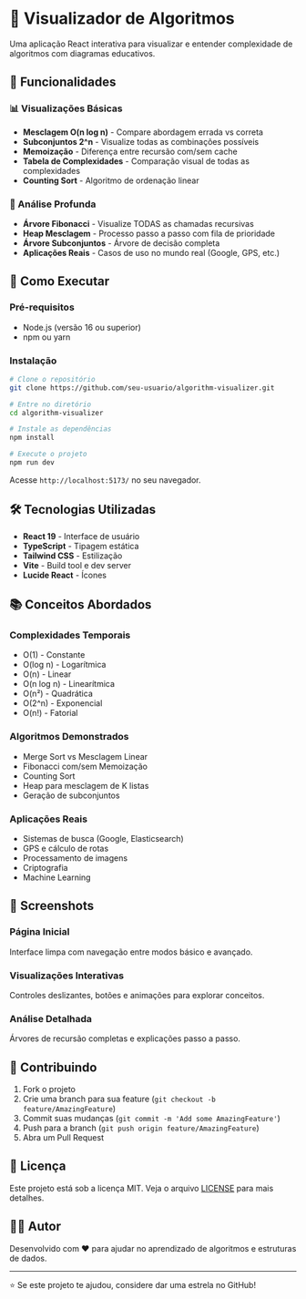 # 🧮 Visualizador de Algoritmos

Uma aplicação React interativa para visualizar e entender complexidade de algoritmos com diagramas educativos.

## 🎯 Funcionalidades

### 📊 Visualizações Básicas
- **Mesclagem O(n log n)** - Compare abordagem errada vs correta
- **Subconjuntos 2^n** - Visualize todas as combinações possíveis
- **Memoização** - Diferença entre recursão com/sem cache
- **Tabela de Complexidades** - Comparação visual de todas as complexidades
- **Counting Sort** - Algoritmo de ordenação linear

### 🌳 Análise Profunda
- **Árvore Fibonacci** - Visualize TODAS as chamadas recursivas
- **Heap Mesclagem** - Processo passo a passo com fila de prioridade
- **Árvore Subconjuntos** - Árvore de decisão completa
- **Aplicações Reais** - Casos de uso no mundo real (Google, GPS, etc.)

## 🚀 Como Executar

### Pré-requisitos
- Node.js (versão 16 ou superior)
- npm ou yarn

### Instalação
```bash
# Clone o repositório
git clone https://github.com/seu-usuario/algorithm-visualizer.git

# Entre no diretório
cd algorithm-visualizer

# Instale as dependências
npm install

# Execute o projeto
npm run dev
```

Acesse `http://localhost:5173/` no seu navegador.

## 🛠️ Tecnologias Utilizadas

- **React 19** - Interface de usuário
- **TypeScript** - Tipagem estática
- **Tailwind CSS** - Estilização
- **Vite** - Build tool e dev server
- **Lucide React** - Ícones

## 📚 Conceitos Abordados

### Complexidades Temporais
- O(1) - Constante
- O(log n) - Logarítmica
- O(n) - Linear
- O(n log n) - Linearítmica
- O(n²) - Quadrática
- O(2^n) - Exponencial
- O(n!) - Fatorial

### Algoritmos Demonstrados
- Merge Sort vs Mesclagem Linear
- Fibonacci com/sem Memoização
- Counting Sort
- Heap para mesclagem de K listas
- Geração de subconjuntos

### Aplicações Reais
- Sistemas de busca (Google, Elasticsearch)
- GPS e cálculo de rotas
- Processamento de imagens
- Criptografia
- Machine Learning

## 🎨 Screenshots

### Página Inicial
Interface limpa com navegação entre modos básico e avançado.

### Visualizações Interativas
Controles deslizantes, botões e animações para explorar conceitos.

### Análise Detalhada
Árvores de recursão completas e explicações passo a passo.

## 🤝 Contribuindo

1. Fork o projeto
2. Crie uma branch para sua feature (`git checkout -b feature/AmazingFeature`)
3. Commit suas mudanças (`git commit -m 'Add some AmazingFeature'`)
4. Push para a branch (`git push origin feature/AmazingFeature`)
5. Abra um Pull Request

## 📄 Licença

Este projeto está sob a licença MIT. Veja o arquivo [LICENSE](LICENSE) para mais detalhes.

## 👨‍💻 Autor

Desenvolvido com ❤️ para ajudar no aprendizado de algoritmos e estruturas de dados.

---

⭐ Se este projeto te ajudou, considere dar uma estrela no GitHub!
